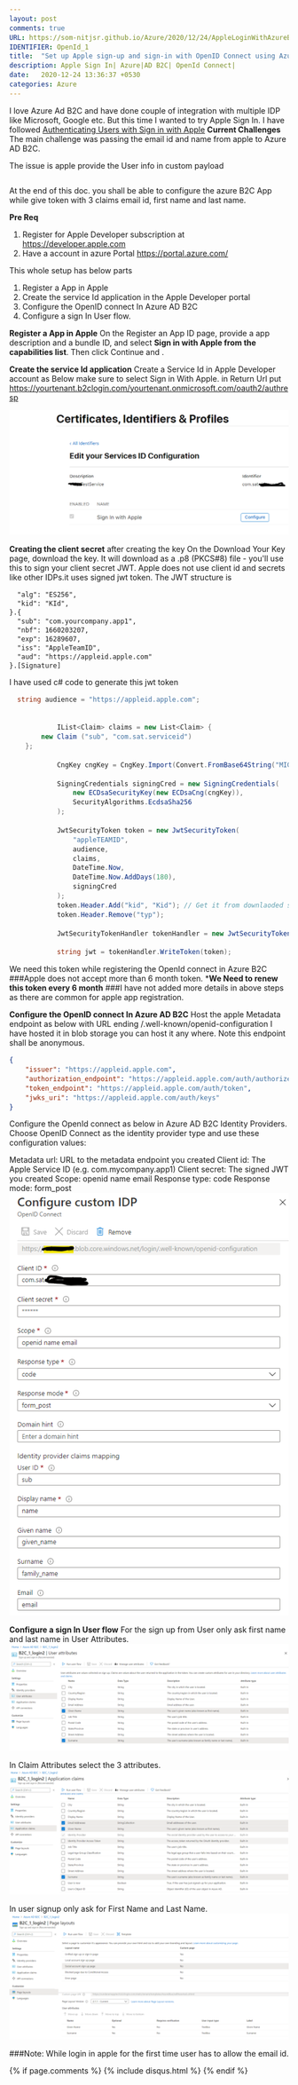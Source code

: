 ```yaml
---
layout: post
comments: true
URL: https://som-nitjsr.github.io/Azure/2020/12/24/AppleLoginWithAzureB2C.html
IDENTIFIER: OpenId_1 
title:  "Set up Apple sign-up and sign-in with OpenID Connect using Azure Active Directory B2C"
description: Apple Sign In| Azure|AD B2C| OpenId Connect| 
date:   2020-12-24 13:36:37 +0530
categories: Azure
---
```


I love Azure Ad B2C and have done couple of integration with multiple IDP like Microsoft, Google etc. But this time I wanted to try Apple Sign In.
I have followed [Authenticating Users with Sign in with Apple](https://developer.apple.com/documentation/sign_in_with_apple/sign_in_with_apple_rest_api/authenticating_users_with_sign_in_with_apple)
**Current Challenges**  
 The main challenge was passing the email id and name from apple to Azure AD B2C.

The issue is apple provide the User info in custom payload 
```json{"user":{"fisrtanme","lastname"}}
```
At the end of this doc. you shall be able to configure the azure B2C App while give token with 3 claims email id, first name and last name.

**Pre Req**  
1. Register for Apple  Developer subscription at https://developer.apple.com
2. Have a account in azure Portal https://portal.azure.com/

This whole setup has below parts
1. Register a App in Apple
2. Create the service Id application  in the Apple Developer portal
3. Configure the OpenID connect In Azure AD B2C
4. Configure a sign In User flow.

**Register a App in Apple**
On the Register an App ID page, provide a app description and a bundle ID, and select **Sign in with Apple from the capabilities list**. Then click Continue and . 

**Create the service Id application**
Create a Service Id in Apple Developer account as Below 
make sure to select Sign in With Apple.
in Return Url put https://yourtenant.b2clogin.com/yourtenant.onmicrosoft.com/oauth2/authresp

<img alt='Apple' src='/assets/applelogin.png'>

**Creating the client secret**
after creating the key On the Download Your Key page, download the key. It will download as a .p8 (PKCS#8) file - you'll use this to sign your client secret JWT. 
Apple does not use client id and secrets like other IDPs.it uses signed jwt token.
The JWT structure is 
```Json{
  "alg": "ES256",
  "kid": "KId",
}.{
  "sub": "com.yourcompany.app1",
  "nbf": 1660203207,
  "exp": 16289607,
  "iss": "AppleTeamID",
  "aud": "https://appleid.apple.com"
}.[Signature]
```
I have used c# code to generate this jwt token 
```c#
  string audience = "https://appleid.apple.com";


            IList<Claim> claims = new List<Claim> {
        new Claim ("sub", "com.sat.serviceid")
    };

            CngKey cngKey = CngKey.Import(Convert.FromBase64String("MIGTAgEAMBMGByqGSM49AgEGCCqGSM49AwEHBHkwdwIBAQQg3sgkvrEC1"), CngKeyBlobFormat.Pkcs8PrivateBlob);

            SigningCredentials signingCred = new SigningCredentials(
                new ECDsaSecurityKey(new ECDsaCng(cngKey)),
                SecurityAlgorithms.EcdsaSha256
            );

            JwtSecurityToken token = new JwtSecurityToken(
                "appleTEAMID",
                audience,
                claims,
                DateTime.Now,
                DateTime.Now.AddDays(180),
                signingCred
            );
            token.Header.Add("kid", "Kid"); // Get it from downlaoded secret file name 
            token.Header.Remove("typ");

            JwtSecurityTokenHandler tokenHandler = new JwtSecurityTokenHandler();

            string jwt = tokenHandler.WriteToken(token);
```
We need this token while registering the OpenId connect in Azure B2C
###Apple does not accept more than 6 month token. 
***We Need to renew this token every 6 month** 
###I have not added more details in above steps as there are common for apple app registration.


**Configure the OpenID connect In Azure AD B2C**
Host the apple Metadata endpoint as below with URL ending /.well-known/openid-configuration
I have hosted it in blob storage you can host it any where.
Note this endpoint shall be anonymous.

```json
{
    "issuer": "https://appleid.apple.com",
    "authorization_endpoint": "https://appleid.apple.com/auth/authorize",
    "token_endpoint": "https://appleid.apple.com/auth/token",
    "jwks_uri": "https://appleid.apple.com/auth/keys"
}
```
Configure the OpenId connect as below in Azure AD B2C Identity Providers.
Choose OpenID Connect as the identity provider type and use these configuration values:

Metadata url: URL to the metadata endpoint you created
Client id: The Apple Service ID (e.g. com.mycompany.app1)
Client secret: The signed JWT you created
Scope: openid name email
Response type: code
Response mode: form_post
<img alt='Apple' src='/assets/openidconfig.png'>

**Configure a sign In User flow**
For the sign up from User only ask first name and last name in User Attributes.
<img alt='Apple' src='/assets/user attribute.png'>

In Claim Attributes select the 3 attributes.
<img alt='Apple' src='/assets/claim attributes.png'>

In user signup only ask for First Name and Last Name.
<img alt='Apple' src='/assets/user flow.png'>

###Note: While login in apple for the first time user has to allow the email id.

{% if page.comments %} {% include disqus.html %} {% endif %}
